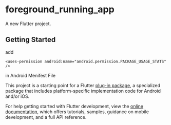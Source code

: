 # foreground_running_app

A new Flutter project.

## Getting Started

add 
````
<uses-permission android:name="android.permission.PACKAGE_USAGE_STATS" />
````
in Android Menifest File


This project is a starting point for a Flutter
[plug-in package](https://flutter.dev/developing-packages/),
a specialized package that includes platform-specific implementation code for
Android and/or iOS.

For help getting started with Flutter development, view the
[online documentation](https://flutter.dev/docs), which offers tutorials,
samples, guidance on mobile development, and a full API reference.

